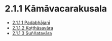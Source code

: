 

# 2.1.1 Kāmāvacarakusala

* [2.1.1.1 Padabhājanī](2.1.1/2.1.1.1.md)
* [2.1.1.2 Koṭṭhāsavāra](2.1.1/2.1.1.2.md)
* [2.1.1.3 Suññatavāra](2.1.1/2.1.1.3.md)




